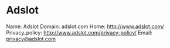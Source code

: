 
# Adslot

Name: Adslot
Domain: adslot.com
Home: http://www.adslot.com/
Privacy_policy: http://www.adslot.com/privacy-policy/
Email: privacy@adslot.com
